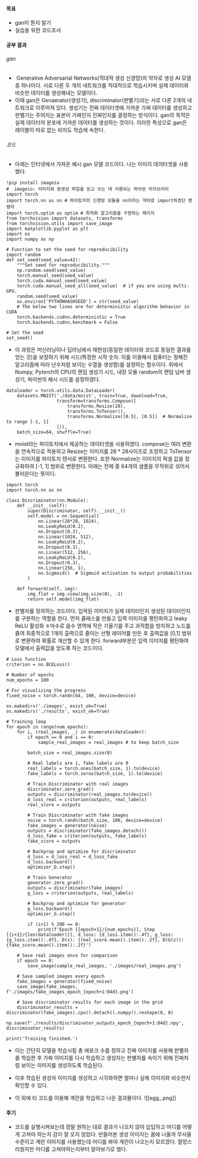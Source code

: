 #### 목표
- gan이 뭔지 알기
- 실습을 위한 코드조사

#### 공부 결과

###### gan
-  Generative Adversarial Networks(적대적 생성 신경망)의 약자로 생성 AI 모델 중 하나이다. 서로 다른 두 개의 네트워크를 적대적으로 학습시키며 실제 데이터와 비슷한 데이터를 생성해내는 모델이다.
- 이때 gan은 Genaerator(생성기), discriminator(판별기)라는 서로 다른 2개의 네트워크로 이루어져 있다. 생성기는 진짜 데이터셋에 가까운 가짜 데이터를 생성하고 판별기는 주어지는 표본이 가짜인지 진짜인지를 결정하는 방식이다. gan의 목적은 실제 데이터의 분포에 가까운 데이터를 생성하는 것이다. 이러한 특성으로 gan은 레이블이 따로 없는 비지도 학습에 속한다. 

###### 코드
- 아래는 인터넷에서 가져온 예시 gan 모델 코드이다. 나는 이미지 데이터셋을 사용했다. 
```
!pip install imageio
#  imageio: 이미지와 동영상 파일을 읽고 쓰는 데 사용되는 파이썬 라이브러리
import torch
import torch.nn as nn # 파이토치의 신경망 모듈을 nn이라는 약어로 import하겠단 명령어
import torch.optim as optim # 최적화 알고리즘을 구현하는 패키지
from torchvision import datasets, transforms
from torchvision.utils import save_image
import matplotlib.pyplot as plt
import os
import numpy as np
```

```
# Function to set the seed for reproducibility
import random
def set_seed(seed_value=42):
    """Set seed for reproducibility."""
    np.random.seed(seed_value)
    torch.manual_seed(seed_value)
    torch.cuda.manual_seed(seed_value)
    torch.cuda.manual_seed_all(seed_value)  # if you are using multi-GPU.
    random.seed(seed_value)
    os.environ['PYTHONHASHSEED'] = str(seed_value)
    # The below two lines are for deterministic algorithm behavior in CUDA
    torch.backends.cudnn.deterministic = True
    torch.backends.cudnn.benchmark = False

# Set the seed
set_seed()
```
- 이 과정은 머신러닝이나 딥러닝에서 재현성(동일한 데이터와 코드로 동일한 결과를 얻는 것)을 보장하기 위해 시드(특정한 시작 숫자. 이를 이용해서 컴퓨터는 정해진 알고리즘에 따라 난수처럼 보이는 수열을 생성함)를 설정하는 함수이다.  위에서 Numpy, Pytorch의 CPU의 랜덤 생성기 시드, 내장 모듈 random의 랜덤 넘버 생성기, 파이썬의 해시 시드를 설정하였다. 
```
dataloader = torch.utils.data.DataLoader(
    datasets.MNIST('./data/mnist', train=True, download=True,
                   transform=transforms.Compose([
                       transforms.Resize(28),
                       transforms.ToTensor(),
                       transforms.Normalize([0.5], [0.5])  # Normalize to range [-1, 1]
                   ])),
    batch_size=64, shuffle=True)

```
- mnist라는 파이토치에서 제공하는 데이터셋을 사용하였다. compose는 여러 변환을 연속적으로 적용하고 Resize는 이미지를 28 * 28사이즈로 조정하고 ToTensor는 이미지를 파이토치 텐서로 변환한다. 또한 Normalize는 이미지의 픽셀 값을 정규화하여 [-1, 1] 범위로 변환한다. 아래는 전체 중 64개의 샘플을 무작위로 섞어서 불러온다는 뜻이다.
```
import torch
import torch.nn as nn

class Discriminator(nn.Module):
    def __init__(self):
        super(Discriminator, self).__init__()
        self.model = nn.Sequential(
            nn.Linear(28*28, 1024),
            nn.LeakyReLU(0.2),
            nn.Dropout(0.3),
            nn.Linear(1024, 512),
            nn.LeakyReLU(0.2),
            nn.Dropout(0.3),
            nn.Linear(512, 256),
            nn.LeakyReLU(0.2),
            nn.Dropout(0.3),
            nn.Linear(256, 1),
            nn.Sigmoid()  # Sigmoid activation to output probabilities
        )

    def forward(self, img):
        img_flat = img.view(img.size(0), -1)
        return self.model(img_flat)
```
-  판별자를 정의하는 코드이다. 입력된 이미지가 실제 데이터인지 생성된 데이터인지를 구분하는 역할을 한다. 먼저 클래스를 만들고 입력 이미지를 평탄화하고 leaky ReLU 활성화 ㅎ마수로 음수 영역에 작은 기울기를 주고 과적합을 방지하고 노드를 줄여 최종적으로 1개의 출력으로 줄이는 선형 레이어를 만든 후 출력값을 [0,1] 범위로 변환하여 확률로 계산할 수 있게 한다. forward부분은 입력 이미지를 평탄화여 모델에서 출력값을 얻도록 하는 코드이다. 

```
# Loss function
criterion = nn.BCELoss()

# Number of epochs
num_epochs = 100

# For visualizing the progress
fixed_noise = torch.randn(64, 100, device=device)

os.makedirs('./images', exist_ok=True)
os.makedirs('./results', exist_ok=True)

# Training loop
for epoch in range(num_epochs):
    for i, (real_images, _) in enumerate(dataloader):
        if epoch == 0 and i == 0:
            sample_real_images = real_images # to keep batch_size

        batch_size = real_images.size(0)

        # Real labels are 1, fake labels are 0
        real_labels = torch.ones(batch_size, 1).to(device)
        fake_labels = torch.zeros(batch_size, 1).to(device)

        # Train Discriminator with real images
        discriminator.zero_grad()
        outputs = discriminator(real_images.to(device))
        d_loss_real = criterion(outputs, real_labels)
        real_score = outputs

        # Train Discriminator with fake images
        noise = torch.randn(batch_size, 100, device=device)
        fake_images = generator(noise)
        outputs = discriminator(fake_images.detach())
        d_loss_fake = criterion(outputs, fake_labels)
        fake_score = outputs

        # Backprop and optimize for discriminator
        d_loss = d_loss_real + d_loss_fake
        d_loss.backward()
        optimizer_D.step()

        # Train Generator
        generator.zero_grad()
        outputs = discriminator(fake_images)
        g_loss = criterion(outputs, real_labels)

        # Backprop and optimize for generator
        g_loss.backward()
        optimizer_G.step()

        if (i+1) % 200 == 0:
            print(f'Epoch [{epoch+1}/{num_epochs}], Step [{i+1}/{len(dataloader)}], d_loss: {d_loss.item():.4f}, g_loss: {g_loss.item():.4f}, D(x): {real_score.mean().item():.2f}, D(G(z)): {fake_score.mean().item():.2f}')

    # Save real images once for comparison
    if epoch == 0:
        save_image(sample_real_images, './images/real_images.png')

    # Save sampled images every epoch
    fake_images = generator(fixed_noise)
    save_image(fake_images, f'./images/fake_images_epoch_{epoch+1:04d}.png')

    # Save discriminator results for each image in the grid
    discriminator_results = discriminator(fake_images).cpu().detach().numpy().reshape(8, 8)
    np.save(f'./results/discriminator_outputs_epoch_{epoch+1:04d}.npy', discriminator_results)

print('Training finished.')
```
- 이는 간단히 모델을 학습시킬 총 에포크 수를 정하고 진짜 이미지를 사용해 판별자를 학습한 후 가짜 이미지를 다시 학습하고 생성자는 판별자를 속이기 위해 진짜처럼 보이는 이미지를 생성하도록 학습된다. 

- 이후 학습된 생성자 이미지를 생성하고 시각화하면 얼마나 실제 이미지와 비슷한지 확인할 수 있다. 
- 이 외에 타 코드를 이용해 계란을 학습하고 나온 결과물이다.
![[egg_.png]]

#### 후기
- 코드를 실행시켜보는데 정말 원하는 대로 결과가 나오지 않아 답답하고 어디를 어떻게 고쳐야 하는지 감이 잘 오지 않았다. 만들어본 생성 이미지는 꿈에 나올까 무서울 수준이고 계란 이미지를 사용했는데 어디를 봐야 계란이 나오는지 모르겠다. 절망스러웠지만 어디를 고쳐야하는지부터 알아보기로 했다.
